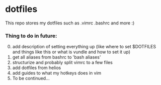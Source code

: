 # dotfiles
This repo stores my dotfiles such as .vimrc .bashrc and more :)

### Thing to do in future:
  0. add description of setting everything up (like where to set $DOTFILES and things like this or what is vundle and how to set it up)
  1. get all aliases from bashrc to 'bash aliases'
  2. structurize and probably split vimrc to a few files
  3. add dotfiles from helios
  4. add guides to what my hotkeys does in vim
  5. To be continued...

